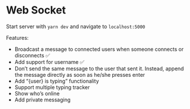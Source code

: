 # Web Socket

Start server with `yarn dev` and navigate to `localhost:5000`

Features: 
- Broadcast a message to connected users when someone connects or disconnects ✅
- Add support for username ✅
- Don’t send the same message to the user that sent it. Instead, append the message directly as soon as he/she presses enter
- Add “{user} is typing” functionality
- Support multiple typing tracker
- Show who’s online
- Add private messaging
